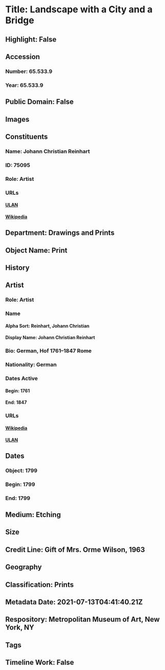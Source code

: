 # Title: Landscape with a City and a Bridge
## Highlight: False
## Accession
### Number: 65.533.9
### Year: 65.533.9
## Public Domain: False
## Images
## Constituents
### Name: Johann Christian Reinhart
### ID: 75095
### Role: Artist
### URLs
#### [ULAN](http://vocab.getty.edu/page/ulan/500008782)
#### [Wikipedia](https://www.wikidata.org/wiki/Q214458)
## Department: Drawings and Prints
## Object Name: Print
## History
## Artist
### Role: Artist
### Name
#### Alpha Sort: Reinhart, Johann Christian
#### Display Name: Johann Christian Reinhart
### Bio: German, Hof 1761–1847 Rome
### Nationality: German
### Dates Active
#### Begin: 1761
#### End: 1847
### URLs
#### [Wikipedia](https://www.wikidata.org/wiki/Q214458)
#### [ULAN](http://vocab.getty.edu/page/ulan/500008782)
## Dates
### Object: 1799
### Begin: 1799
### End: 1799
## Medium: Etching
## Size
## Credit Line: Gift of Mrs. Orme Wilson, 1963
## Geography
## Classification: Prints
## Metadata Date: 2021-07-13T04:41:40.21Z
## Respository: Metropolitan Museum of Art, New York, NY
## Tags
## Timeline Work: False